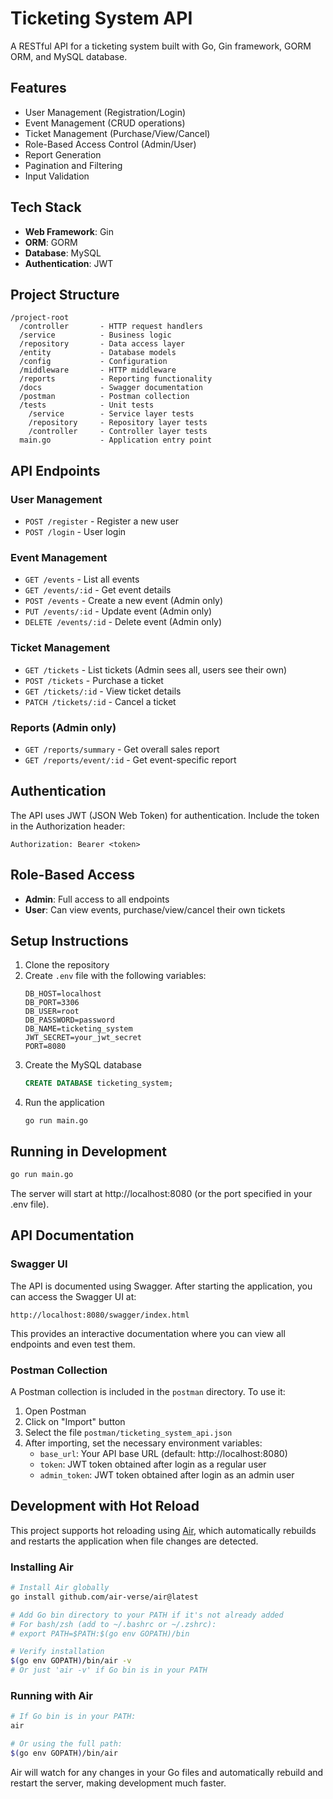 # Ticketing System API

A RESTful API for a ticketing system built with Go, Gin framework, GORM ORM, and MySQL database.

## Features

- User Management (Registration/Login)
- Event Management (CRUD operations)
- Ticket Management (Purchase/View/Cancel)
- Role-Based Access Control (Admin/User)
- Report Generation
- Pagination and Filtering
- Input Validation

## Tech Stack

- **Web Framework**: Gin
- **ORM**: GORM
- **Database**: MySQL
- **Authentication**: JWT

## Project Structure

```
/project-root
  /controller       - HTTP request handlers
  /service          - Business logic
  /repository       - Data access layer
  /entity           - Database models
  /config           - Configuration
  /middleware       - HTTP middleware
  /reports          - Reporting functionality
  /docs             - Swagger documentation
  /postman          - Postman collection
  /tests            - Unit tests
    /service        - Service layer tests
    /repository     - Repository layer tests
    /controller     - Controller layer tests
  main.go           - Application entry point
```

## API Endpoints

### User Management

- `POST /register` - Register a new user
- `POST /login` - User login

### Event Management

- `GET /events` - List all events
- `GET /events/:id` - Get event details
- `POST /events` - Create a new event (Admin only)
- `PUT /events/:id` - Update event (Admin only)
- `DELETE /events/:id` - Delete event (Admin only)

### Ticket Management

- `GET /tickets` - List tickets (Admin sees all, users see their own)
- `POST /tickets` - Purchase a ticket
- `GET /tickets/:id` - View ticket details
- `PATCH /tickets/:id` - Cancel a ticket

### Reports (Admin only)

- `GET /reports/summary` - Get overall sales report
- `GET /reports/event/:id` - Get event-specific report

## Authentication

The API uses JWT (JSON Web Token) for authentication. Include the token in the Authorization header:

```
Authorization: Bearer <token>
```

## Role-Based Access

- **Admin**: Full access to all endpoints
- **User**: Can view events, purchase/view/cancel their own tickets

## Setup Instructions

1. Clone the repository
2. Create `.env` file with the following variables:
   ```
   DB_HOST=localhost
   DB_PORT=3306
   DB_USER=root
   DB_PASSWORD=password
   DB_NAME=ticketing_system
   JWT_SECRET=your_jwt_secret
   PORT=8080
   ```
3. Create the MySQL database
   ```sql
   CREATE DATABASE ticketing_system;
   ```
4. Run the application
   ```
   go run main.go
   ```

## Running in Development

```bash
go run main.go
```

The server will start at http://localhost:8080 (or the port specified in your .env file).

## API Documentation

### Swagger UI

The API is documented using Swagger. After starting the application, you can access the Swagger UI at:

```
http://localhost:8080/swagger/index.html
```

This provides an interactive documentation where you can view all endpoints and even test them.

### Postman Collection

A Postman collection is included in the `postman` directory. To use it:

1. Open Postman
2. Click on "Import" button
3. Select the file `postman/ticketing_system_api.json`
4. After importing, set the necessary environment variables:
   - `base_url`: Your API base URL (default: http://localhost:8080)
   - `token`: JWT token obtained after login as a regular user
   - `admin_token`: JWT token obtained after login as an admin user

## Development with Hot Reload

This project supports hot reloading using [Air](https://github.com/air-verse/air), which automatically rebuilds and restarts the application when file changes are detected.

### Installing Air

```bash
# Install Air globally
go install github.com/air-verse/air@latest

# Add Go bin directory to your PATH if it's not already added
# For bash/zsh (add to ~/.bashrc or ~/.zshrc):
# export PATH=$PATH:$(go env GOPATH)/bin

# Verify installation
$(go env GOPATH)/bin/air -v
# Or just 'air -v' if Go bin is in your PATH
```

### Running with Air

```bash
# If Go bin is in your PATH:
air

# Or using the full path:
$(go env GOPATH)/bin/air
```

Air will watch for any changes in your Go files and automatically rebuild and restart the server, making development much faster.
